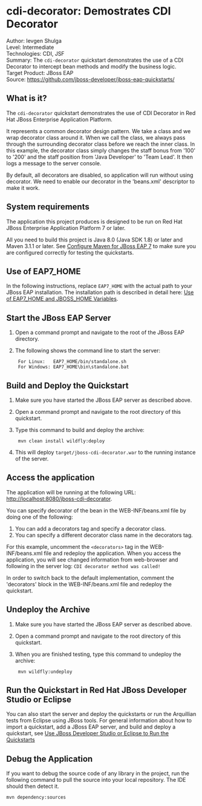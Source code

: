 cdi-decorator: Demostrates CDI Decorator
======================================================
Author: Ievgen Shulga  
Level: Intermediate  
Technologies: CDI, JSF  
Summary: The `cdi-decorator` quickstart demonstrates the use of a CDI Decorator to intercept bean methods and modify the business logic.  
Target Product: JBoss EAP  
Source: <https://github.com/jboss-developer/jboss-eap-quickstarts/>  

What is it?
-----------
The `cdi-decorator` quickstart demonstrates the use of CDI Decorator in Red Hat JBoss Enterprise Application Platform.

It represents a common decorator design pattern. We take a class and we wrap decorator class around it. 
When we call the class, we always pass through the surrounding decorator class before we reach the inner class. 
In this example, the decorator class simply changes the staff bonus from '100' to '200' and the staff position from 'Java Developer' to 'Team Lead'. It then logs a message to the server console.

By default, all decorators are disabled, so application will run without using decorator. We need to enable our decorator in the 'beans.xml' descriptor to make it work.


System requirements
-------------------

The application this project produces is designed to be run on Red Hat JBoss Enterprise Application Platform 7 or later. 

All you need to build this project is Java 8.0 (Java SDK 1.8) or later and Maven 3.1.1 or later. See [Configure Maven for JBoss EAP 7](https://github.com/jboss-developer/jboss-developer-shared-resources/blob/master/guides/CONFIGURE_MAVEN_JBOSS_EAP7.md#configure-maven-to-build-and-deploy-the-quickstarts) to make sure you are configured correctly for testing the quickstarts.


Use of EAP7_HOME
---------------

In the following instructions, replace `EAP7_HOME` with the actual path to your JBoss EAP installation. The installation path is described in detail here: [Use of EAP7_HOME and JBOSS_HOME Variables](https://github.com/jboss-developer/jboss-developer-shared-resources/blob/master/guides/USE_OF_EAP7_HOME.md#use-of-eap_home-and-jboss_home-variables).


Start the JBoss EAP Server
-------------------------

1. Open a command prompt and navigate to the root of the JBoss EAP directory.
2. The following shows the command line to start the server:

        For Linux:   EAP7_HOME/bin/standalone.sh
        For Windows: EAP7_HOME\bin\standalone.bat


Build and Deploy the Quickstart
-------------------------

1. Make sure you have started the JBoss EAP server as described above.
2. Open a command prompt and navigate to the root directory of this quickstart.
3. Type this command to build and deploy the archive:

        mvn clean install wildfly:deploy
        
4. This will deploy `target/jboss-cdi-decorator.war` to the running instance of the server.


Access the application
---------------------

The application will be running at the following URL: <http://localhost:8080/jboss-cdi-decorator>.

You can specify decorator of the bean in the WEB-INF/beans.xml file by doing one of the following:

1. You can add a decorators tag and specify a decorator class.
2. You can specify a different decorator class name in the decorators tag.

For this example, uncomment the `<decorators>` tag in the WEB-INF/beans.xml file and redeploy the application. 
When you access the application, you will see changed information from web-browser and following in the server log: `CDI decorator method was called!`

In order to switch back to the default implementation, 
comment the 'decorators' block in the WEB-INF/beans.xml file and redeploy the quickstart.

Undeploy the Archive
--------------------

1. Make sure you have started the JBoss EAP server as described above.
2. Open a command prompt and navigate to the root directory of this quickstart.
3. When you are finished testing, type this command to undeploy the archive:

        mvn wildfly:undeploy


Run the Quickstart in Red Hat JBoss Developer Studio or Eclipse
-------------------------------------
You can also start the server and deploy the quickstarts or run the Arquillian tests from Eclipse using JBoss tools. For general information about how to import a quickstart, add a JBoss EAP server, and build and deploy a quickstart, see [Use JBoss Developer Studio or Eclipse to Run the Quickstarts](https://github.com/jboss-developer/jboss-developer-shared-resources/blob/master/guides/USE_JBDS.md#use-jboss-developer-studio-or-eclipse-to-run-the-quickstarts) 

Debug the Application
------------------------------------

If you want to debug the source code of any library in the project, run the following command to pull the source into your local repository. The IDE should then detect it.

    mvn dependency:sources
   

